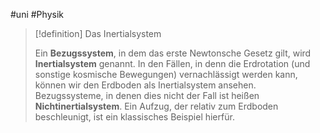 #uni #Physik 

> [!definition] Das Inertialsystem
> 
> Ein **Bezugssystem**, in dem das erste Newtonsche Gesetz gilt, wird **Inertialsystem** genannt. In den Fällen, in denn die Erdrotation (und sonstige kosmische Bewegungen) vernachlässigt werden kann, können wir den Erdboden als Inertialsystem ansehen. Bezugssysteme, in denen dies nicht der Fall ist heißen **Nichtinertialsystem**. Ein Aufzug, der relativ zum Erdboden beschleunigt, ist ein klassisches Beispiel hierfür.
